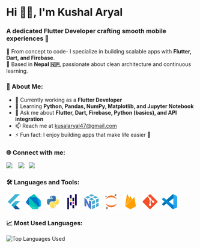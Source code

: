 # Hi 🧑‍💻, I'm **Kushal Aryal**  
### A dedicated **Flutter Developer** crafting smooth mobile experiences 🚀  

🔹 From concept to code- I specialize in building scalable apps with **Flutter, Dart, and Firebase**.  
🔹 Based in **Nepal 🇳🇵**, passionate about clean architecture and continuous learning.


 ### 💫 About Me:
- 💼 Currently working as a **Flutter Developer**
- 🌱 Learning **Python, Pandas, NumPy, Matplotlib, and Jupyter Notebook**
- 💬 Ask me about **Flutter, Dart, Firebase, Python (basics), and API integration**
- 📫 Reach me at kusalaryal47@gmail.com
- ⚡ Fun fact: I enjoy building apps that make life easier 🚀

  
### 🌐 Connect with me:

[<img src="https://raw.githubusercontent.com/rahuldkjain/github-profile-readme-generator/master/src/images/icons/Social/twitter.svg" width="35"/>](https://twitter.com/Kusal790133511) &nbsp;&nbsp;
[<img src="https://raw.githubusercontent.com/rahuldkjain/github-profile-readme-generator/master/src/images/icons/Social/linked-in-alt.svg" width="35"/>](https://linkedin.com/in/kusal-aryal-9639a6299)&nbsp;&nbsp;
[<img src="https://raw.githubusercontent.com/rahuldkjain/github-profile-readme-generator/master/src/images/icons/Social/instagram.svg" width="35"/>](https://www.instagram.com/kusal__aryal/)


### 🛠️ Languages and Tools:

[<img src="https://raw.githubusercontent.com/devicons/devicon/master/icons/flutter/flutter-original.svg" width="40"/>](https://flutter.dev/)&nbsp;&nbsp;
[<img src="https://raw.githubusercontent.com/devicons/devicon/master/icons/dart/dart-original.svg" width="40"/>](https://dart.dev/)&nbsp;&nbsp;
[<img src="https://raw.githubusercontent.com/devicons/devicon/master/icons/python/python-original.svg" width="40"/>](https://www.python.org/)&nbsp;&nbsp;
[<img src="https://raw.githubusercontent.com/devicons/devicon/master/icons/pandas/pandas-original.svg" width="40"/>](https://pandas.pydata.org/)&nbsp;&nbsp;
[<img src="https://raw.githubusercontent.com/devicons/devicon/master/icons/numpy/numpy-original.svg" width="40"/>](https://numpy.org/)&nbsp;&nbsp;
[<img src="https://raw.githubusercontent.com/devicons/devicon/master/icons/jupyter/jupyter-original.svg" width="40"/>](https://jupyter.org/)&nbsp;&nbsp;
[<img src="https://raw.githubusercontent.com/devicons/devicon/master/icons/firebase/firebase-plain.svg" width="40"/>](https://firebase.google.com/)&nbsp;&nbsp;
[<img src="https://raw.githubusercontent.com/devicons/devicon/master/icons/git/git-original.svg" width="40"/>](https://git-scm.com/)&nbsp;&nbsp;
[<img src="https://raw.githubusercontent.com/devicons/devicon/master/icons/vscode/vscode-original.svg" width="40"/>](https://code.visualstudio.com/)






### 📈 Most Used Languages:

  <img alt="Top Languages Used" src="https://github-readme-stats.vercel.app/api/top-langs/?username=Kusal47&layout=compact&theme=tokyonight">



<!-- 
- 👨‍💻 All of my projects are available at https://www.aryalkushal.com.np/ (Under Construction) -->
<!-- <a target="_blank" rel="noopener noreferrer nofollow" href="https://github-readme-stats.vercel.app/api/top-langs/?username=kusalaryal&layout=compact&theme=tokyonight"><img align="center" src="https://github-readme-stats.vercel.app/api/top-langs/?username=Kusal47&layout=compact&theme=tokyonight" alt="Kusal47" data-canonical-src="https://github-readme-stats.vercel.app/api/top-langs?username=Kusal47&amp;show_icons=true&amp;locale=en&amp;layout=compact" style="max-width: 100%;"></a> -->
